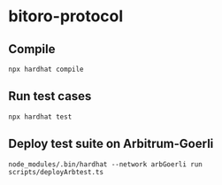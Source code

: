 # bitoro-protocol

## Compile

```
npx hardhat compile
```

## Run test cases

```
npx hardhat test
```

## Deploy test suite on Arbitrum-Goerli

```
node_modules/.bin/hardhat --network arbGoerli run scripts/deployArbtest.ts
```

